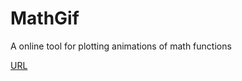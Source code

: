 # MathGif
A online tool for plotting animations of math functions

[URL](http://nwoodthorpe.com/mathgif/)
